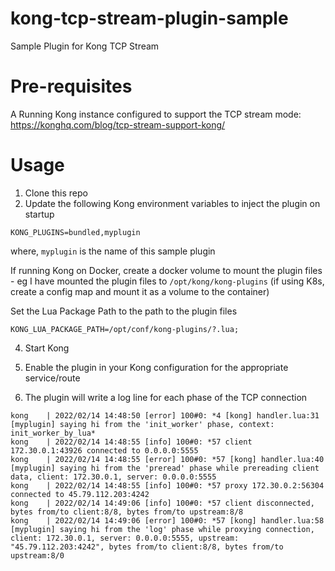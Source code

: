 # kong-tcp-stream-plugin-sample
Sample Plugin for Kong TCP Stream

# Pre-requisites

A Running Kong instance configured to support the TCP stream mode: https://konghq.com/blog/tcp-stream-support-kong/

# Usage

1. Clone this repo
2. Update the following Kong environment variables to inject the plugin on startup

```code
KONG_PLUGINS=bundled,myplugin
```

where,  ```myplugin``` is the name of this sample plugin

If running Kong on Docker, create a docker volume to mount the plugin files - eg I have mounted the plugin files to ```/opt/kong/kong-plugins```
(if using K8s, create a config map and mount it as a volume to the container)

Set the Lua Package Path to the path to the plugin files

```code
KONG_LUA_PACKAGE_PATH=/opt/conf/kong-plugins/?.lua;
```

4. Start Kong

5. Enable the plugin in your Kong configuration for the appropriate service/route
6. The plugin will write a log line for each phase of the TCP connection

```code
kong    | 2022/02/14 14:48:50 [error] 100#0: *4 [kong] handler.lua:31 [myplugin] saying hi from the 'init_worker' phase, context: init_worker_by_lua*
kong    | 2022/02/14 14:48:55 [info] 100#0: *57 client 172.30.0.1:43926 connected to 0.0.0.0:5555
kong    | 2022/02/14 14:48:55 [error] 100#0: *57 [kong] handler.lua:40 [myplugin] saying hi from the 'preread' phase while prereading client data, client: 172.30.0.1, server: 0.0.0.0:5555
kong    | 2022/02/14 14:48:55 [info] 100#0: *57 proxy 172.30.0.2:56304 connected to 45.79.112.203:4242
kong    | 2022/02/14 14:49:06 [info] 100#0: *57 client disconnected, bytes from/to client:8/8, bytes from/to upstream:8/8
kong    | 2022/02/14 14:49:06 [error] 100#0: *57 [kong] handler.lua:58 [myplugin] saying hi from the 'log' phase while proxying connection, client: 172.30.0.1, server: 0.0.0.0:5555, upstream: "45.79.112.203:4242", bytes from/to client:8/8, bytes from/to upstream:8/0
```
